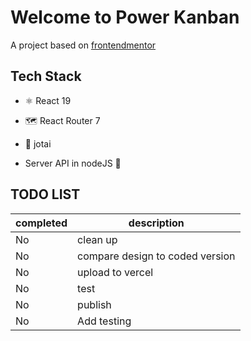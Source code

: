 # Welcome to Power Kanban

A project based on [frontendmentor](https://www.frontendmentor.io/challenges/kanban-task-management-web-app-wgQLt-HlbB)

## Tech Stack
* ⚛ React 19
* 🗺 React Router 7
* 👻 jotai

* Server API in nodeJS 👔


## TODO LIST
| completed | description |
| --- | --- |
| No | clean up|
| No |  compare design to coded version |
| No |  upload to vercel |
| No |  test  |
| No |  publish |
| No | Add testing |